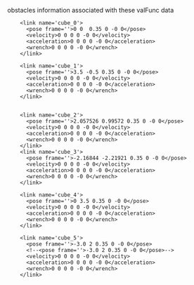 obstacles information associated with these valFunc data        
        
        <link name='cube_0'>
          <pose frame=''>0 0  0.35 0 -0 0</pose>
          <velocity>0 0 0 0 -0 0</velocity>
          <acceleration>0 0 0 0 -0 0</acceleration>
          <wrench>0 0 0 0 -0 0</wrench>
        </link>
        
        <link name='cube_1'>
          <pose frame=''>3.5 -0.5 0.35 0 -0 0</pose>
          <velocity>0 0 0 0 -0 0</velocity>
          <acceleration>0 0 0 0 -0 0</acceleration>
          <wrench>0 0 0 0 -0 0</wrench>
        </link>


        <link name='cube_2'>
          <pose frame=''>2.057526 0.99572 0.35 0 -0 0</pose>
          <velocity>0 0 0 0 -0 0</velocity>
          <acceleration>0 0 0 0 -0 0</acceleration>
          <wrench>0 0 0 0 -0 0</wrench>
        </link>
        <link name='cube_3'>
          <pose frame=''>-2.16844 -2.21921 0.35 0 -0 0</pose>
          <velocity>0 0 0 0 -0 0</velocity>
          <acceleration>0 0 0 0 -0 0</acceleration>
          <wrench>0 0 0 0 -0 0</wrench>
        </link>

        <link name='cube_4'>
          <pose frame=''>0 3.5 0.35 0 -0 0</pose>
          <velocity>0 0 0 0 -0 0</velocity>
          <acceleration>0 0 0 0 -0 0</acceleration>
          <wrench>0 0 0 0 -0 0</wrench>
        </link>

        <link name='cube_5'>
          <pose frame=''>-3.0 2 0.35 0 -0 0</pose>
          <!--<pose frame=''>-3.0 2 0.35 0 -0 0</pose>-->
          <velocity>0 0 0 0 -0 0</velocity>
          <acceleration>0 0 0 0 -0 0</acceleration>
          <wrench>0 0 0 0 -0 0</wrench>
        </link>